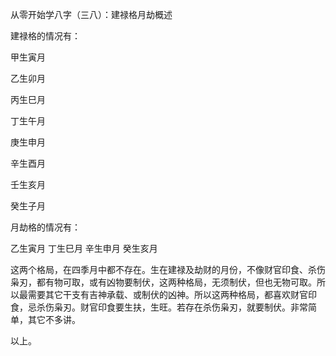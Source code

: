 从零开始学八字（三八）：建禄格月劫概述

建禄格的情况有：

甲生寅月

乙生卯月

丙生巳月

丁生午月

庚生申月

辛生酉月

壬生亥月

癸生子月

月劫格的情况有：

乙生寅月 丁生巳月 辛生申月 癸生亥月

这两个格局，在四季月中都不存在。生在建禄及劫财的月份，不像财官印食、杀伤枭刃，都有物可取，或有凶物要制伏，这两种格局，无须制伏，但也无物可取。所以最需要其它干支有吉神承载、或制伏的凶神。所以这两种格局，都喜欢财官印食，忌杀伤枭刃。财官印食要生扶，生旺。若存在杀伤枭刃，就要制伏。非常简单，其它不多讲。

以上。

